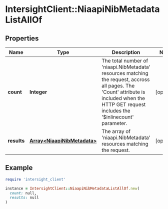 # IntersightClient::NiaapiNibMetadataListAllOf

## Properties

| Name | Type | Description | Notes |
| ---- | ---- | ----------- | ----- |
| **count** | **Integer** | The total number of &#39;niaapi.NibMetadata&#39; resources matching the request, accross all pages. The &#39;Count&#39; attribute is included when the HTTP GET request includes the &#39;$inlinecount&#39; parameter. | [optional] |
| **results** | [**Array&lt;NiaapiNibMetadata&gt;**](NiaapiNibMetadata.md) | The array of &#39;niaapi.NibMetadata&#39; resources matching the request. | [optional] |

## Example

```ruby
require 'intersight_client'

instance = IntersightClient::NiaapiNibMetadataListAllOf.new(
  count: null,
  results: null
)
```

